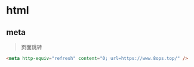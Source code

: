 # html



## meta

> 页面跳转

```html
<meta http-equiv="refresh" content="0; url=https://www.8ops.top/" />
```



